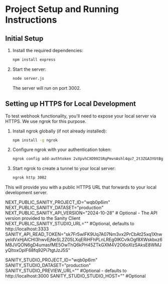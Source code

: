 # Project Setup and Running Instructions

## Initial Setup
1. Install the required dependencies:
   ```bash
   npm install express
   ```

2. Start the server:
   ```bash
   node server.js
   ```
   The server will run on port 3002.

## Setting up HTTPS for Local Development
To test webhook functionality, you'll need to expose your local server via HTTPS. We use ngrok for this purpose.

1. Install ngrok globally (if not already installed):
   ```bash
   npm install -g ngrok
   ```

2. Configure ngrok with your authentication token:
   ```bash
   ngrok config add-authtoken 2vXpvhCXO99ISRqPmvnAshl4qu7_2t3ZGA3YUtBg8R4bgV12u
   ```

3. Start ngrok to create a tunnel to your local server:
   ```bash
   ngrok http 3002
   ```

This will provide you with a public HTTPS URL that forwards to your local development server.




NEXT_PUBLIC_SANITY_PROJECT_ID="wqb0p6im"
NEXT_PUBLIC_SANITY_DATASET="production"
NEXT_PUBLIC_SANITY_API_VERSION="2024-10-28" # Optional - The API version provided to the Sanity Client
NEXT_PUBLIC_SANITY_STUDIO_URL="" #Optional, defaults to http://localhost:3333
SANITY_API_READ_TOKEN="sk7Fr5wIFK9Uq7A07Nm3vx2PrCbAt25xq1XhwyeIdVxHjAiCHI3hwvEjNeSL2Z05LXqERiHFhPLnLREg0IKCvlkOgf8XWskbxz6M8JVQON6gD4umasfME5OwThQ6kPH45ZTkGXM4V2O6oXlzSAksE8WMJyQltoxOpIF68fq92Pi7tgtJzJ5S"

SANITY_STUDIO_PROJECT_ID="wqb0p6im"
SANITY_STUDIO_DATASET="production"
SANITY_STUDIO_PREVIEW_URL="" #Optional - defaults to http://localhost:3000
SANITY_STUDIO_STUDIO_HOST="" #Optional